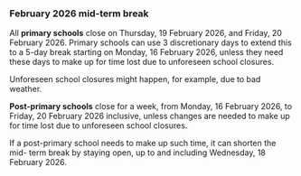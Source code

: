 ###  February 2026 mid-term break

All **primary schools** close on Thursday, 19 February 2026, and Friday, 20
February 2026. Primary schools can use 3 discretionary days to extend this to
a 5-day break starting on Monday, 16 February 2026, unless they need these
days to make up for time lost due to unforeseen school closures.

Unforeseen school closures might happen, for example, due to bad weather.

**Post-primary schools** close for a week, from Monday, 16 February 2026, to
Friday, 20 February 2026 inclusive, unless changes are needed to make up for
time lost due to unforeseen school closures.

If a post-primary school needs to make up such time, it can shorten the mid-
term break by staying open, up to and including Wednesday, 18 February 2026.
